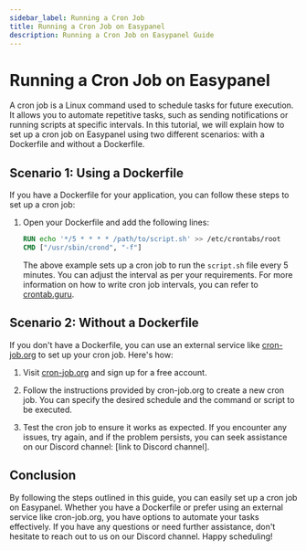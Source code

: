 ```yaml
---
sidebar_label: Running a Cron Job
title: Running a Cron Job on Easypanel
description: Running a Cron Job on Easypanel Guide
---
```


# Running a Cron Job on Easypanel

A cron job is a Linux command used to schedule tasks for future execution. It allows you to automate repetitive tasks, such as sending notifications or running scripts at specific intervals. In this tutorial, we will explain how to set up a cron job on Easypanel using two different scenarios: with a Dockerfile and without a Dockerfile.

## Scenario 1: Using a Dockerfile

If you have a Dockerfile for your application, you can follow these steps to set up a cron job:

1. Open your Dockerfile and add the following lines:

   ```Dockerfile
   RUN echo '*/5 * * * * /path/to/script.sh' >> /etc/crontabs/root
   CMD ["/usr/sbin/crond", "-f"]
   ```

   The above example sets up a cron job to run the `script.sh` file every 5 minutes. You can adjust the interval as per your requirements. For more information on how to write cron job intervals, you can refer to [crontab.guru](https://crontab.guru/).

## Scenario 2: Without a Dockerfile

If you don't have a Dockerfile, you can use an external service like [cron-job.org](https://cron-job.org/en/) to set up your cron job. Here's how:

1. Visit [cron-job.org](https://cron-job.org/en/) and sign up for a free account.

2. Follow the instructions provided by cron-job.org to create a new cron job. You can specify the desired schedule and the command or script to be executed.

3. Test the cron job to ensure it works as expected. If you encounter any issues, try again, and if the problem persists, you can seek assistance on our Discord channel: [link to Discord channel].

## Conclusion

By following the steps outlined in this guide, you can easily set up a cron job on Easypanel. Whether you have a Dockerfile or prefer using an external service like cron-job.org, you have options to automate your tasks effectively. If you have any questions or need further assistance, don't hesitate to reach out to us on our Discord channel. Happy scheduling!
